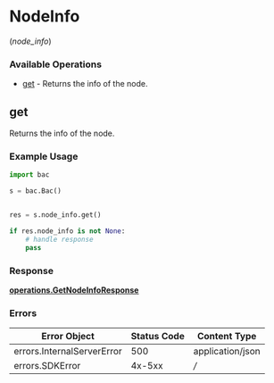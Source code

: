 # NodeInfo
(*node_info*)

### Available Operations

* [get](#get) - Returns the info of the node.

## get

Returns the info of the node.

### Example Usage

```python
import bac

s = bac.Bac()


res = s.node_info.get()

if res.node_info is not None:
    # handle response
    pass

```


### Response

**[operations.GetNodeInfoResponse](../../models/operations/getnodeinforesponse.md)**
### Errors

| Error Object               | Status Code                | Content Type               |
| -------------------------- | -------------------------- | -------------------------- |
| errors.InternalServerError | 500                        | application/json           |
| errors.SDKError            | 4x-5xx                     | */*                        |
